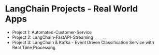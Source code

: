 # LangChain Projects - Real World Apps

- Project 1:  Automated-Customer-Service
- Project 2:  LangChain-FastAPI-Streaming
- Project 3:  LangChain & Kafka - Event Driven Classification Service with Real Time Processing
